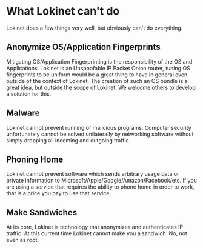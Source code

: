 # What Lokinet can't do 

Lokinet does a few things very well, but obviously can't do everything.

## Anonymize OS/Application Fingerprints

Mitigating OS/Application Fingerprinting is the responsibility of the OS and Applications. Lokinet is an Unspoofable IP Packet Onion router, tuning OS fingerprints to be uniform would be a great thing to have in general even outside of the context of Lokinet. The creation of such an OS bundle is a great idea, but outside the scope of Lokinet. We welcome others to develop a solution for this.

## Malware

Lokinet cannot prevent running of malicious programs. Computer security unfortunately cannot be solved unilaterally by networking software without simply dropping all incoming and outgoing traffic.

## Phoning Home

Lokinet cannot prevent software which sends arbitrary usage data or private information to Microsoft/Apple/Google/Amazon/Facebook/etc. If you are using a service that requires the ability to phone home in order to work, that is a price you pay to use that service.

## Make Sandwiches

At its core, Lokinet is technology that anonymizes and authenticates IP traffic. At this current time Lokinet cannot make you a sandwich. No, not even as root.
